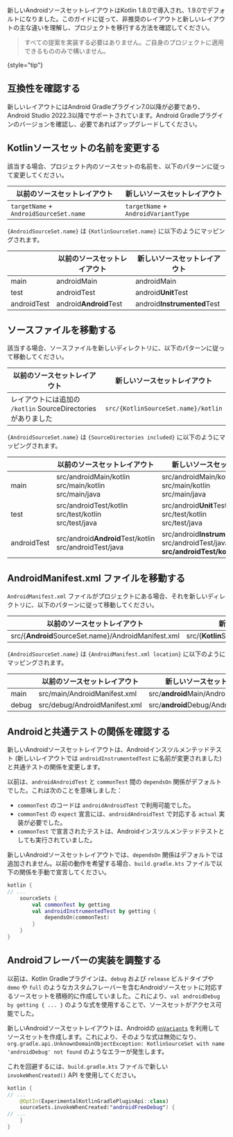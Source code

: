 [//]: # (title: Androidソースセットレイアウト)

新しいAndroidソースセットレイアウトはKotlin 1.8.0で導入され、1.9.0でデフォルトになりました。このガイドに従って、非推奨のレイアウトと新しいレイアウトの主な違いを理解し、プロジェクトを移行する方法を確認してください。

> すべての提案を実装する必要はありません。ご自身のプロジェクトに適用できるもののみで構いません。
>
{style="tip"}

## 互換性を確認する

新しいレイアウトにはAndroid Gradleプラグイン7.0以降が必要であり、Android Studio 2022.3以降でサポートされています。Android Gradleプラグインのバージョンを確認し、必要であればアップグレードしてください。

## Kotlinソースセットの名前を変更する

該当する場合、プロジェクト内のソースセットの名前を、以下のパターンに従って変更してください。

| 以前のソースセットレイアウト             | 新しいソースセットレイアウト               |
|----------------------------------------|-------------------------------------|
| `targetName` + `AndroidSourceSet.name` | `targetName` + `AndroidVariantType` |

`{AndroidSourceSet.name}` は `{KotlinSourceSet.name}` に以下のようにマッピングされます。

|             | 以前のソースセットレイアウト | 新しいソースセットレイアウト          |
|-------------|----------------------------|--------------------------------|
| main        | androidMain                | androidMain                    |
| test        | androidTest                | android<b>Unit</b>Test         |
| androidTest | android<b>Android</b>Test  | android<b>Instrumented</b>Test |

## ソースファイルを移動する

該当する場合、ソースファイルを新しいディレクトリに、以下のパターンに従って移動してください。

| 以前のソースセットレイアウト                            | 新しいソースセットレイアウト               |
|-------------------------------------------------------|-------------------------------------|
| レイアウトには追加の `/kotlin` SourceDirectories がありました | `src/{KotlinSourceSet.name}/kotlin` |

`{AndroidSourceSet.name}` は `{SourceDirectories included}` に以下のようにマッピングされます。

|             | 以前のソースセットレイアウト                                    | 新しいソースセットレイアウト                                                                             |
|-------------|---------------------------------------------------------------|---------------------------------------------------------------------------------------------------|
| main        | src/androidMain/kotlin<br/>src/main/kotlin<br/>src/main/java  | src/androidMain/kotlin<br/>src/main/kotlin<br/>src/main/java                                      |
| test        | src/androidTest/kotlin<br/>src/test/kotlin<br/>src/test/java  | src/android<b>Unit</b>Test/kotlin<br/>src/test/kotlin<br/>src/test/java                           |
| androidTest | src/android<b>Android</b>Test/kotlin<br/>src/androidTest/java | src/android<b>Instrumented</b>Test/kotlin<br/>src/androidTest/java, <b>src/androidTest/kotlin</b> |

## AndroidManifest.xml ファイルを移動する

`AndroidManifest.xml` ファイルがプロジェクトにある場合、それを新しいディレクトリに、以下のパターンに従って移動してください。

| 以前のソースセットレイアウト                             | 新しいソースセットレイアウト                                 |
|--------------------------------------------------------|-------------------------------------------------------|
| src/{<b>Android</b>SourceSet.name}/AndroidManifest.xml | src/{<b>Kotlin</b>SourceSet.name}/AndroidManifest.xml |

`{AndroidSourceSet.name}` は `{AndroidManifest.xml location}` に以下のようにマッピングされます。

|       | 以前のソースセットレイアウト    | 新しいソースセットレイアウト                       |
|-------|-------------------------------|---------------------------------------------|
| main  | src/main/AndroidManifest.xml  | src/<b>android</b>Main/AndroidManifest.xml  |
| debug | src/debug/AndroidManifest.xml | src/<b>android</b>Debug/AndroidManifest.xml |

## Androidと共通テストの関係を確認する

新しいAndroidソースセットレイアウトは、Androidインスツルメンテッドテスト (新しいレイアウトでは `androidInstrumentedTest` に名前が変更されました) と共通テストの関係を変更します。

以前は、`androidAndroidTest` と `commonTest` 間の `dependsOn` 関係がデフォルトでした。これは次のことを意味しました：

*   `commonTest` のコードは `androidAndroidTest` で利用可能でした。
*   `commonTest` の `expect` 宣言には、`androidAndroidTest` で対応する `actual` 実装が必要でした。
*   `commonTest` で宣言されたテストは、Androidインスツルメンテッドテストとしても実行されていました。

新しいAndroidソースセットレイアウトでは、`dependsOn` 関係はデフォルトでは追加されません。以前の動作を希望する場合、`build.gradle.kts` ファイルで以下の関係を手動で宣言してください。

```kotlin
kotlin {
// ...
    sourceSets {
        val commonTest by getting
        val androidInstrumentedTest by getting {
            dependsOn(commonTest)
        }
    }
}
```

## Androidフレーバーの実装を調整する

以前は、Kotlin Gradleプラグインは、`debug` および `release` ビルドタイプや `demo` や `full` のようなカスタムフレーバーを含むAndroidソースセットに対応するソースセットを積極的に作成していました。これにより、`val androidDebug by getting { ... }` のような式を使用することで、ソースセットがアクセス可能でした。

新しいAndroidソースセットレイアウトは、Androidの [`onVariants`](https://developer.android.com/reference/tools/gradle-api/8.0/com/android/build/api/variant/AndroidComponentsExtension#onVariants(com.android.build.api.variant.VariantSelector,kotlin.Function1)) を利用してソースセットを作成します。これにより、そのような式は無効になり、`org.gradle.api.UnknownDomainObjectException: KotlinSourceSet with name 'androidDebug' not found` のようなエラーが発生します。

これを回避するには、`build.gradle.kts` ファイルで新しい `invokeWhenCreated()` API を使用してください。

```kotlin
kotlin {
// ...
    @OptIn(ExperimentalKotlinGradlePluginApi::class)
    sourceSets.invokeWhenCreated("androidFreeDebug") {
// ...
    }
}